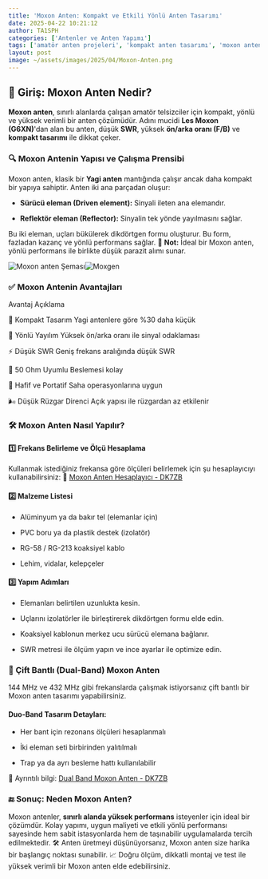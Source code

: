 ```yaml
---
title: 'Moxon Anten: Kompakt ve Etkili Yönlü Anten Tasarımı'
date: 2025-04-22 10:21:12
author: TA1SPH
categories: ['Antenler ve Anten Yapımı']
tags: ['amatör anten projeleri', 'kompakt anten tasarımı', 'moxon anten', 'vhf uhf moxon', 'yönlü anten yapımı']
layout: post
image: ~/assets/images/2025/04/Moxon-Anten.png
---
```


## 🎯 Giriş: Moxon Anten Nedir?

**Moxon anten**, sınırlı alanlarda çalışan amatör telsizciler için kompakt, yönlü ve yüksek verimli bir anten çözümüdür. Adını mucidi **Les Moxon (G6XN)**'dan alan bu anten, düşük **SWR**, yüksek **ön/arka oranı (F/B)** ve **kompakt tasarımı** ile dikkat çeker.

### 🔍 Moxon Antenin Yapısı ve Çalışma Prensibi

Moxon anten, klasik bir **Yagi anten** mantığında çalışır ancak daha kompakt bir yapıya sahiptir. Anten iki ana parçadan oluşur:

- **Sürücü eleman (Driven element):** Sinyali ileten ana elemandır.

- **Reflektör eleman (Reflector):** Sinyalin tek yönde yayılmasını sağlar.

Bu iki eleman, uçları bükülerek dikdörtgen formu oluşturur. Bu form, fazladan kazanç ve yönlü performans sağlar.
🧠 **Not:** İdeal bir Moxon anten, yönlü performans ile birlikte düşük parazit alımı sunar.

![Moxon anten Şeması](/assets/images/2025/04/Schema-Moxon.gif)![Moxgen](/assets/images/2025/04/Moxgen.gif)

### ✅ Moxon Antenin Avantajları

Avantaj
Açıklama

📏 Kompakt Tasarım
Yagi antenlere göre %30 daha küçük

📡 Yönlü Yayılım
Yüksek ön/arka oranı ile sinyal odaklaması

⚡ Düşük SWR
Geniş frekans aralığında düşük SWR

🧲 50 Ohm Uyumlu
Beslemesi kolay

🎒 Hafif ve Portatif
Saha operasyonlarına uygun

🌬️ Düşük Rüzgar Direnci
Açık yapısı ile rüzgardan az etkilenir

### 🛠️ Moxon Anten Nasıl Yapılır?

#### 1️⃣ Frekans Belirleme ve Ölçü Hesaplama

Kullanmak istediğiniz frekansa göre ölçüleri belirlemek için şu hesaplayıcıyı kullanabilirsiniz:
🔗 [Moxon Anten Hesaplayıcı - DK7ZB](https://www.qsl.net/dk7zb/Moxon/Moxon.htm)

#### 2️⃣ Malzeme Listesi

- Alüminyum ya da bakır tel (elemanlar için)

- PVC boru ya da plastik destek (izolatör)

- RG-58 / RG-213 koaksiyel kablo

- Lehim, vidalar, kelepçeler

#### 3️⃣ Yapım Adımları

- Elemanları belirtilen uzunlukta kesin.

- Uçlarını izolatörler ile birleştirerek dikdörtgen formu elde edin.

- Koaksiyel kablonun merkez ucu sürücü elemana bağlanır.

- SWR metresi ile ölçüm yapın ve ince ayarlar ile optimize edin.

### 🔄 Çift Bantlı (Dual-Band) Moxon Anten

144 MHz ve 432 MHz gibi frekanslarda çalışmak istiyorsanız çift bantlı bir Moxon anten tasarımı yapabilirsiniz.

#### Duo-Band Tasarım Detayları:

- Her bant için rezonans ölçüleri hesaplanmalı

- İki eleman seti birbirinden yalıtılmalı

- Trap ya da ayrı besleme hattı kullanılabilir

🔗 Ayrıntılı bilgi: [Dual Band Moxon Anten - DK7ZB](https://www.qsl.net/dk7zb/Duoband/small_duobandantenna.htm)

### 🔚 Sonuç: Neden Moxon Anten?

Moxon antenler, **sınırlı alanda yüksek performans** isteyenler için ideal bir çözümdür. Kolay yapımı, uygun maliyeti ve etkili yönlü performansı sayesinde hem sabit istasyonlarda hem de taşınabilir uygulamalarda tercih edilmektedir.
🛠️ Anten üretmeyi düşünüyorsanız, Moxon anten size harika bir başlangıç noktası sunabilir.
📈 Doğru ölçüm, dikkatli montaj ve test ile yüksek verimli bir Moxon anten elde edebilirsiniz.
